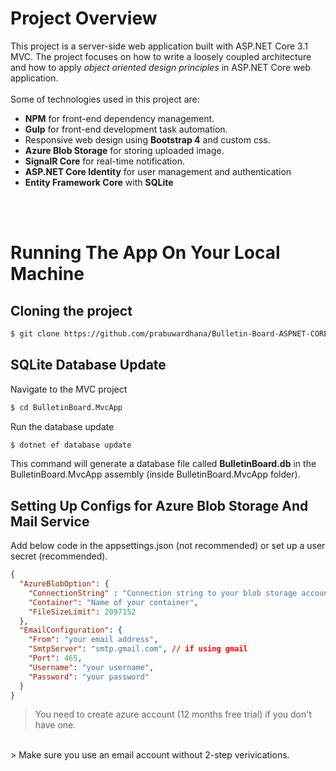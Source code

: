 # Project Overview
This project is a server-side web application built with ASP.NET Core 3.1 MVC.
The project focuses on how to write a loosely coupled architecture and how to apply *object oriented design principles* in ASP.NET Core web application.
</br>
</br>
Some of technologies used in this project are:
* **NPM** for front-end dependency management.
* **Gulp** for front-end development task automation.
* Responsive web design using **Bootstrap 4** and custom css.
* **Azure Blob Storage** for storing uploaded image.
* **SignalR Core** for real-time notification.
* **ASP.NET Core Identity** for user management and authentication
* **Entity Framework Core** with **SQLite**
</br>
</br>

# Running The App On Your Local Machine
## Cloning the project
```bash
$ git clone https://github.com/prabuwardhana/Bulletin-Board-ASPNET-CORE.git
```

## SQLite Database Update
Navigate to the MVC project
```bash
$ cd BulletinBoard.MvcApp
```
Run the database update
```bash
$ dotnet ef database update
```
This command will generate a database file called **BulletinBoard.db** in the BulletinBoard.MvcApp assembly (inside BulletinBoard.MvcApp folder).

## Setting Up Configs for Azure Blob Storage And Mail Service
Add below code in the appsettings.json (not recommended) or set up a user secret (recommended).
```json
{
  "AzureBlobOption": {
    "ConnectionString" : "Connection string to your blob storage account",
    "Container": "Name of your container",
    "FileSizeLimit": 2097152
  },
  "EmailConfiguration": {
    "From": "your email address",
    "SmtpServer": "smtp.gmail.com", // if using gmail
    "Port": 465,
    "Username": "your username",
    "Password": "your password"
  }
}
```
> You need to create azure account (12 months free trial) if you don't have one.
</br>
> Make sure you use an email account without 2-step verivications.
